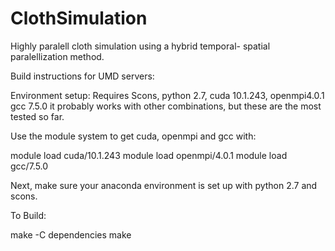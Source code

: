 # ClothSimulation

Highly paralell cloth simulation using a hybrid temporal- spatial paralellization method. 



Build instructions for UMD servers:

Environment setup: 
Requires Scons, python 2.7, cuda 10.1.243, openmpi4.0.1 gcc 7.5.0
it probably works with other combinations, but these are the most tested so far. 

Use  the module system to get cuda, openmpi and gcc with: 


module load cuda/10.1.243
module load openmpi/4.0.1
module load gcc/7.5.0

Next, make sure your anaconda environment is set up with python 2.7 and scons. 


To Build: 

make -C dependencies 
make 






